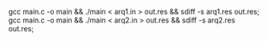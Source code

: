 gcc main.c -o main && ./main < arq1.in > out.res && sdiff -s arq1.res out.res;
gcc main.c -o main && ./main < arq2.in > out.res && sdiff -s arq2.res out.res;
